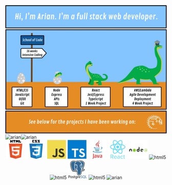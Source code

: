 <div><img src="https://github.com/Dinomouse/Dinomouse/blob/main/Group%2045.png" alt="none"></img></div>
<div><img src="https://github.com/Dinomouse/Dinomouse/blob/main/Group%2038%20(1).png" alt="none"></img></div>
<div><img src="https://github.com/Dinomouse/Dinomouse/blob/main/Group%2039.png" alt="none"></img></div>




<div>
<span><img  src="https://github-readme-stats.vercel.app/api?username=Dinomouse&show_icons=true&locale=en&theme=vision-friendly-dark" alt="arian" height="167px"  /></span><span><img  src="https://github-readme-stats.vercel.app/api/top-langs?username=Dinomouse&show_icons=true&locale=en&layout=compact&theme=vision-friendly-dark" alt="arian"  height="167px" /></span></div>
<div align="center">

<img src="https://raw.githubusercontent.com/devicons/devicon/master/icons/html5/html5-original-wordmark.svg" alt="html5" width="60" height="60" />
<img src="https://raw.githubusercontent.com/devicons/devicon/master/icons/css3/css3-original-wordmark.svg" alt="html5" width="60" height="60" />
<img src="https://raw.githubusercontent.com/devicons/devicon/master/icons/javascript/javascript-original.svg" alt="html5" width="60" height="60" />
<img src="https://raw.githubusercontent.com/devicons/devicon/master/icons/typescript/typescript-original.svg" alt="html5" width="60" height="60" />
<img src="https://raw.githubusercontent.com/devicons/devicon/master/icons/java/java-original-wordmark.svg" alt="html5" width="60" height="60" />
<img src="https://raw.githubusercontent.com/devicons/devicon/master/icons/react/react-original-wordmark.svg" alt="html5" width="60" height="60" />
<img src="https://raw.githubusercontent.com/devicons/devicon/master/icons/nodejs/nodejs-original-wordmark.svg" alt="html5" width="60" height="60" />
<img src="https://github.com/openjs-foundation/artwork/blob/master/projects/express/express-hex-sticker.png" alt="html5" width="60" height="60" />
<img src="https://www.vectorlogo.zone/logos/git-scm/git-scm-icon.svg" alt="html5" width="60" height="60" />
<img src="https://github.com/devicons/devicon/blob/master/icons/postgresql/postgresql-original-wordmark.svg" alt="html5" width="60" height="60" />
<img src="https://github.com/microsoft/PowerBI-Icons/blob/main/PNG/Power-BI.png" alt="html5" width="50" height="60" />
<img src="https://komarev.com/ghpvc/?username=Dinomouse" alt="arian" height="35" width="175"   />
</div>






 
 
  

 
 




 
 




